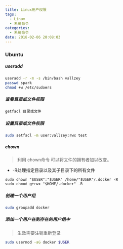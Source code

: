 ```yaml
---
title: Linux用户权限
tags:
  - Linux
  - 系统命令
categories:
  - 系统命令
date: 2018-02-06 20:08:03
---
```


### Ubuntu

##### useradd
```bash
useradd -r -m -s /bin/bash vallzey
passwd spark
chmod +w /etc/sudoers
```

##### 查看目录或文件权限
```bash
getfacl 目录或文件
```

##### 设置目录或文件权限
```bash
sudo setfacl -m user:vallzey:rwx test
```

##### chown
> 利用 chown命令 可以将文件的拥有者加以改变。

- -R处理指定目录以及其子目录下的所有文件

```
sudo chown "$USER":"$USER" /home/"$USER"/.docker -R
sudo chmod g+rwx "$HOME/.docker" -R
```


##### 创建一个用户组
```bash
sudo groupadd docker
```

##### 添加一个用户在到存在的用户组中
> 生效需要注销重新登录

```bash
sudo usermod -aG docker $USER
```












